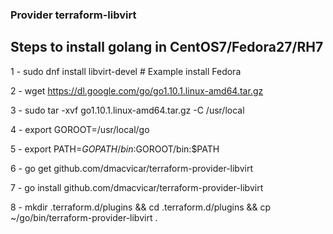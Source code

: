 ### Provider terraform-libvirt

## Steps to install golang in CentOS7/Fedora27/RH7
1 - sudo dnf install libvirt-devel # Example install Fedora

2 - wget https://dl.google.com/go/go1.10.1.linux-amd64.tar.gz

3 - sudo tar -xvf go1.10.1.linux-amd64.tar.gz -C /usr/local

4 - export GOROOT=/usr/local/go

5 - export PATH=$GOPATH/bin:$GOROOT/bin:$PATH

6 - go get github.com/dmacvicar/terraform-provider-libvirt

7 - go install github.com/dmacvicar/terraform-provider-libvirt

8 - mkdir .terraform.d/plugins && cd .terraform.d/plugins && cp    ~/go/bin/terraform-provider-libvirt .
